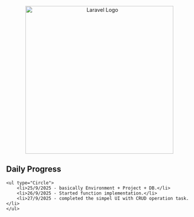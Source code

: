 <p align="center"><a href="https://laravel.com" target="_blank"><img src="https://raw.githubusercontent.com/laravel/art/master/logo-lockup/5%20SVG/2%20CMYK/1%20Full%20Color/laravel-logolockup-cmyk-red.svg" width="400" alt="Laravel Logo"></a></p>


## Daily Progress
    <ul type="Circle">
        <li>25/9/2025 - basically Environment + Project + DB.</li>
        <li>26/9/2025 - Started function implementation.</li>
        <li>27/9/2025 - completed the simpel UI with CRUD operation task.</li>
    </ul>